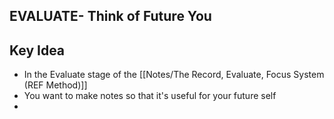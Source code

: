 ## EVALUATE- Think of Future You

## Key Idea
- In the Evaluate stage of the [[Notes/The Record, Evaluate, Focus System (REF Method)]]
- You want to make notes so that it's useful for your future self
- 